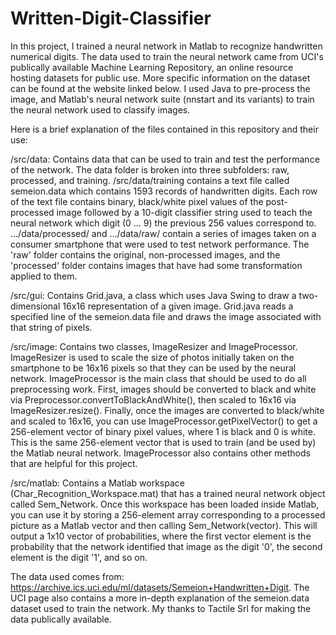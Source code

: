 # Written-Digit-Classifier

In this project, I trained a neural network in Matlab to recognize handwritten numerical digits. The data used to train the neural network came from UCI's publically available Machine Learning Repository, an online resource hosting datasets for public use. More specific information on the dataset can be found at the website linked below. I used Java to pre-process the image, and Matlab's neural network suite (nnstart and its variants) to train the neural network used to classify images.

Here is a brief explanation of the files contained in this repository and their use:

/src/data: Contains data that can be used to train and test the performance of the network. The data folder is broken into three subfolders: raw, processed, and training. /src/data/training contains a text file called semeion.data which contains 1593 records of handwritten digits. Each row of the text file contains binary, black/white pixel values of the post-processed image followed by a 10-digit classifier string used to teach the neural network which digit (0 ... 9) the previous 256 values correspond to. .../data/processed/ and .../data/raw/ contain a series of images taken on a consumer smartphone that were used to test network performance. The 'raw' folder contains the original, non-processed images, and the 'processed' folder contains images that have had some transformation applied to them.

/src/gui: Contains Grid.java, a class which uses Java Swing to draw a two-dimensional 16x16 representation of a given image. Grid.java reads a specified line of the semeion.data file and draws the image associated with that string of pixels.

/src/image: Contains two classes, ImageResizer and ImageProcessor. ImageResizer is used to scale the size of photos initially taken on the smartphone to be 16x16 pixels so that they can be used by the neural network. ImageProcessor is the main class that should be used to do all preprocessing work. First, images should be converted to black and white via Preprocessor.convertToBlackAndWhite(), then scaled to 16x16 via ImageResizer.resize(). Finally, once the images are converted to black/white and scaled to 16x16, you can use ImageProcessor.getPixelVector() to get a 256-element vector of binary pixel values, where 1 is black and 0 is white. This is the same 256-element vector that is used to train (and be used by) the Matlab neural network. ImageProcessor also contains other methods that are helpful for this project.

/src/matlab: Contains a Matlab workspace (Char_Recognition_Workspace.mat) that has a trained neural network object called Sem_Network. Once this workspace has been loaded inside Matlab, you can use it by storing a 256-element array corresponding to a processed picture as a Matlab vector and then calling Sem_Network(vector). This will output a 1x10 vector of probabilities, where the first vector element is the probability that the network identified that image as the digit '0', the second element is the digit '1', and so on. 

The data used comes from: https://archive.ics.uci.edu/ml/datasets/Semeion+Handwritten+Digit. The UCI page also contains a more in-depth explanation of the semeion.data dataset used to train the network. My thanks to Tactile Srl for making the data publically available.
